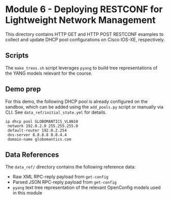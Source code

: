 # Module 6 - Deploying RESTCONF for Lightweight Network Management
This directory contains HTTP GET and HTTP POST RESTCONF examples to
collect and update DHCP pool configurations on Cisco IOS-XE, respectively.

## Scripts
The `make_trees.sh` script leverages `pyang` to build tree representations
of the YANG models relevant for the course.

## Demo prep
For this demo, the following DHCP pool is already configured on
the sandbox, which can be added using the `add_pools.py` script or
manually via CLI. See `data_ref/initial_state.yml` for details.
```
ip dhcp pool GLOBOMANTICS_VLAN10
 network 192.0.2.0 255.255.255.0
 default-router 192.0.2.254
 dns-server 8.8.8.8 8.8.4.4
 domain-name globomantics.com
```

## Data References
The `data_ref/` directory contains the following reference data:
  * Raw XML RPC-reply payload from `get-config`
  * Parsed JSON RPC-reply payload from `get-config`
  * `pyang` text tree representation of the relevant
    OpenConfig models used in this module
